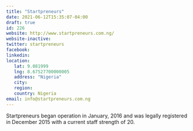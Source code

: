 ```yaml
---
title: "Startpreneurs"
date: 2021-06-12T15:35:07-04:00
draft: true
id: 226
website: http://www.startpreneurs.com.ng/
website-inactive: 
twitter: startpreneurs
facebook: 
linkedin: 
location: 
   lat: 9.081999
   lng: 8.67527700000005
   address: "Nigeria"
   city: 
   region: 
   country: Nigeria
email: info@startpreneurs.com.ng
---
```

Startpreneurs began operation in January, 2016 and was legally registered in December 2015 with a current staff strength of 20.  
